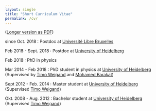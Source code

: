 ```yaml
---
layout: single
title: "Short Curriculum Vitae"
permalink: /cv/
---
```


([Longer version as PDF](/CV_MartinBies.pdf))

since Oct. 2018
:   Postdoc at [Université Libre Bruxelles](http://www.ulb.ac.be/sciences/ptm/pmif/)

Feb 2018 - Sept. 2018
:   Postdoc at [University of Heidelberg](https://www.thphys.uni-heidelberg.de/index.php?lang=e&n1=bsm_group)

Feb 2018
:   PhD in physics

Mar 2014 - Feb 2018
:   PhD student in physics at [University of Heidelberg](https://www.thphys.uni-heidelberg.de/index.php?lang=e&n1=bsm_group) (Supervised by [Timo Weigand](https://www.thphys.uni-heidelberg.de/~weigand/) and [Mohamed Barakat](https://mohamed-barakat.github.io/))
    
Sept 2012 - Feb. 2014
:   Master student at [University of Heidelberg](https://www.thphys.uni-heidelberg.de/index.php?lang=e&n1=bsm_group)   (Supervised [Timo Weigand](https://www.thphys.uni-heidelberg.de/~weigand/))

Okt. 2008 - Aug. 2012
:   Bachelor student at [University of Heidelberg](https://www.thphys.uni-heidelberg.de/index.php?lang=e&n1=bsm_group) (Supervised [Timo Weigand](https://www.thphys.uni-heidelberg.de/~weigand/))
